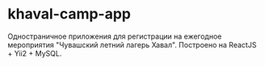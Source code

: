 # khaval-camp-app
Одностраничное приложения для регистрации на ежегодное мероприятия "Чувашский летний лагерь Хавал". 
Построено на ReactJS + Yii2 + MySQL.
